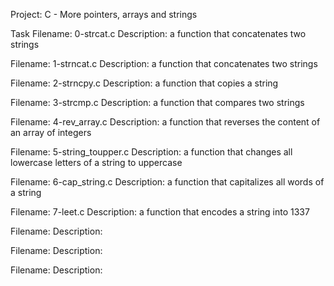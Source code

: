 Project: C - More pointers, arrays and strings

Task
Filename: 0-strcat.c
Description: a function that concatenates two strings

Filename: 1-strncat.c
Description: a function that concatenates two strings

Filename: 2-strncpy.c
Description: a function that copies a string

Filename: 3-strcmp.c
Description:  a function that compares two strings

Filename: 4-rev_array.c
Description: a function that reverses the content of an array of integers

Filename: 5-string_toupper.c
Description: a function that changes all lowercase letters of a string to uppercase

Filename: 6-cap_string.c
Description: a function that capitalizes all words of a string

Filename: 7-leet.c
Description:  a function that encodes a string into 1337

Filename:
Description:

Filename:
Description:

Filename:
Description:
